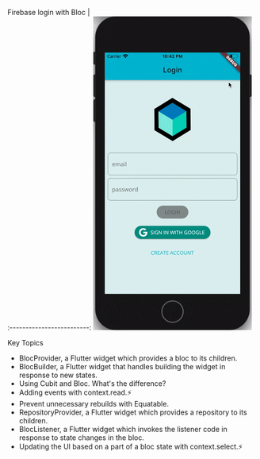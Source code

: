 
Firebase login with Bloc                |  
:-------------------------:
![](https://github.com/taupattinson/Firebase-Login-Flutter-Bloc/blob/main/1.gif?raw=true)

Key Topics
- BlocProvider, a Flutter widget which provides a bloc to its children.
- BlocBuilder, a Flutter widget that handles building the widget in response to new states.
- Using Cubit and Bloc. What's the difference?
- Adding events with context.read.⚡
- Prevent unnecessary rebuilds with Equatable.
- RepositoryProvider, a Flutter widget which provides a repository to its children.
- BlocListener, a Flutter widget which invokes the listener code in response to state changes in the bloc.
- Updating the UI based on a part of a bloc state with context.select.⚡



